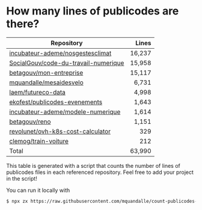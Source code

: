 # How many lines of publicodes are there?

<!--table:start-->
| Repository | Lines |
| --- | --: |
| [incubateur-ademe/nosgestesclimat](https://github.com/incubateur-ademe/nosgestesclimat/tree/master/data) | 16,237 |
| [SocialGouv/code-du-travail-numerique](https://github.com/SocialGouv/code-du-travail-numerique/tree/master/packages/code-du-travail-modeles/src/modeles) | 15,958 |
| [betagouv/mon-entreprise](https://github.com/betagouv/mon-entreprise/tree/master/modele-social/règles) | 15,117 |
| [mquandalle/mesaidesvelo](https://github.com/mquandalle/mesaidesvelo/tree/master/src) | 6,731 |
| [laem/futureco-data](https://github.com/laem/futureco-data/tree/master/) | 4,998 |
| [ekofest/publicodes-evenements](https://github.com/ekofest/publicodes-evenements/tree/master/rules) | 1,643 |
| [incubateur-ademe/modele-numerique](https://github.com/incubateur-ademe/modele-numerique/tree/master/rules) | 1,614 |
| [betagouv/reno](https://github.com/betagouv/reno/tree/master/app/règles) | 1,151 |
| [revolunet/ovh-k8s-cost-calculator](https://github.com/revolunet/ovh-k8s-cost-calculator/tree/master/src) | 329 |
| [clemog/train-voiture](https://github.com/clemog/train-voiture/tree/master/src/data) | 212 |
| Total | 63,990 |
<!--table:end-->

This table is generated with a script that counts the number of lines of publicodes files in each referenced repository. Feel free to add your project in the script!

You can run it locally with

```sh
$ npx zx https://raw.githubusercontent.com/mquandalle/count-publicodes-lines/master/count-publicodes-lines.mjs
```

